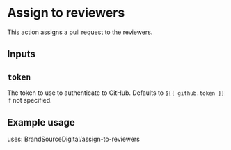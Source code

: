 # Assign to reviewers

This action assigns a pull request to the reviewers.

## Inputs

## `token`

The token to use to authenticate to GitHub. Defaults to `${{ github.token }}` if not specified.

## Example usage

uses: BrandSourceDigital/assign-to-reviewers
